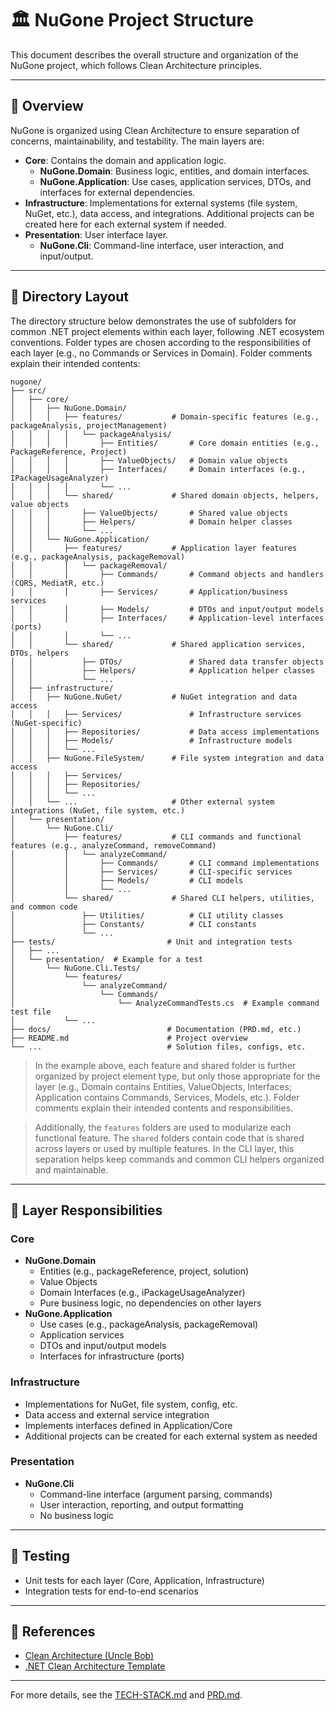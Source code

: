 # 🏛️ NuGone Project Structure

This document describes the overall structure and organization of the NuGone project, which follows Clean Architecture principles.

---

## 🧭 Overview

NuGone is organized using Clean Architecture to ensure separation of concerns, maintainability, and testability. The main layers are:

- **Core**: Contains the domain and application logic.
  - **NuGone.Domain**: Business logic, entities, and domain interfaces.
  - **NuGone.Application**: Use cases, application services, DTOs, and interfaces for external dependencies.
- **Infrastructure**: Implementations for external systems (file system, NuGet, etc.), data access, and integrations. Additional projects can be created here for each external system if needed.
- **Presentation**: User interface layer.
  - **NuGone.Cli**: Command-line interface, user interaction, and input/output.

---

## 📂 Directory Layout

The directory structure below demonstrates the use of subfolders for common .NET project elements within each layer, following .NET ecosystem conventions. Folder types are chosen according to the responsibilities of each layer (e.g., no Commands or Services in Domain). Folder comments explain their intended contents:

```
nugone/
├── src/
│   ├── core/
│   │   ├── NuGone.Domain/
│   │   │   ├── features/           # Domain-specific features (e.g., packageAnalysis, projectManagement)
│   │   │   │   └── packageAnalysis/
│   │   │   │       ├── Entities/       # Core domain entities (e.g., PackageReference, Project)
│   │   │   │       ├── ValueObjects/   # Domain value objects
│   │   │   │       ├── Interfaces/     # Domain interfaces (e.g., IPackageUsageAnalyzer)
│   │   │   │       └── ...
│   │   │   └── shared/             # Shared domain objects, helpers, value objects
│   │   │       ├── ValueObjects/       # Shared value objects
│   │   │       ├── Helpers/            # Domain helper classes
│   │   │       └── ...
│   │   └── NuGone.Application/
│   │       ├── features/           # Application layer features (e.g., packageAnalysis, packageRemoval)
│   │       │   └── packageRemoval/
│   │       │       ├── Commands/       # Command objects and handlers (CQRS, MediatR, etc.)
│   │       │       ├── Services/       # Application/business services
│   │       │       ├── Models/         # DTOs and input/output models
│   │       │       ├── Interfaces/     # Application-level interfaces (ports)
│   │       │       └── ...
│   │       └── shared/             # Shared application services, DTOs, helpers
│   │           ├── DTOs/               # Shared data transfer objects
│   │           ├── Helpers/            # Application helper classes
│   │           └── ...
│   ├── infrastructure/
│   │   ├── NuGone.NuGet/           # NuGet integration and data access
│   │   │   ├── Services/               # Infrastructure services (NuGet-specific)
│   │   │   ├── Repositories/           # Data access implementations
│   │   │   ├── Models/                 # Infrastructure models
│   │   │   └── ...
│   │   ├── NuGone.FileSystem/      # File system integration and data access
│   │   │   ├── Services/
│   │   │   ├── Repositories/
│   │   │   └── ...
│   │   └── ...                     # Other external system integrations (NuGet, file system, etc.)
│   └── presentation/
│       └── NuGone.Cli/
│           ├── features/           # CLI commands and functional features (e.g., analyzeCommand, removeCommand)
│           │   └── analyzeCommand/
│           │       ├── Commands/       # CLI command implementations
│           │       ├── Services/       # CLI-specific services
│           │       ├── Models/         # CLI models
│           │       └── ...
│           └── shared/             # Shared CLI helpers, utilities, and common code
│               ├── Utilities/          # CLI utility classes
│               ├── Constants/          # CLI constants
│               └── ...
├── tests/                         # Unit and integration tests
│   ├── ...
│   └── presentation/  # Example for a test
│       └── NuGone.Cli.Tests/
│           └── features/
│               └── analyzeCommand/
│                   └── Commands/
│                       └── AnalyzeCommandTests.cs  # Example command test file
│           └── ...
├── docs/                          # Documentation (PRD.md, etc.)
├── README.md                      # Project overview
└── ...                            # Solution files, configs, etc.
```

> In the example above, each feature and shared folder is further organized by project element type, but only those appropriate for the layer (e.g., Domain contains Entities, ValueObjects, Interfaces; Application contains Commands, Services, Models, etc.). Folder comments explain their intended contents and responsibilities.

> Additionally, the `features` folders are used to modularize each functional feature. The `shared` folders contain code that is shared across layers or used by multiple features. In the CLI layer, this separation helps keep commands and common CLI helpers organized and maintainable.

---

## 🧩 Layer Responsibilities

### Core

- **NuGone.Domain**
  - Entities (e.g., packageReference, project, solution)
  - Value Objects
  - Domain Interfaces (e.g., iPackageUsageAnalyzer)
  - Pure business logic, no dependencies on other layers
- **NuGone.Application**
  - Use cases (e.g., packageAnalysis, packageRemoval)
  - Application services
  - DTOs and input/output models
  - Interfaces for infrastructure (ports)

### Infrastructure

- Implementations for NuGet, file system, config, etc.
- Data access and external service integration
- Implements interfaces defined in Application/Core
- Additional projects can be created for each external system as needed

### Presentation

- **NuGone.Cli**
  - Command-line interface (argument parsing, commands)
  - User interaction, reporting, and output formatting
  - No business logic

---

## 🧪 Testing

- Unit tests for each layer (Core, Application, Infrastructure)
- Integration tests for end-to-end scenarios

---

## 🔗 References

- [Clean Architecture (Uncle Bob)](https://8thlight.com/blog/uncle-bob/2012/08/13/the-clean-architecture.html)
- [.NET Clean Architecture Template](https://github.com/jasontaylordev/CleanArchitecture)

---

For more details, see the [TECH-STACK.md](./TECH-STACK.md) and [PRD.md](./docs/PRD.md).
